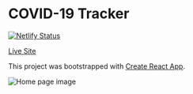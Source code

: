 # COVID-19 Tracker

[![Netlify Status](https://api.netlify.com/api/v1/badges/acc13566-d263-48ba-9da4-b2aa7d818df8/deploy-status)](https://app.netlify.com/sites/coronavirus-tracker-app/deploys)

[Live Site](https://coronavirus-tracker-app.netlify.app/ "COVID-19 Tracker")

This project was bootstrapped with [Create React App](https://github.com/facebook/create-react-app).

![Home page image](https://user-images.githubusercontent.com/34776187/190351477-10c006bf-8ace-409f-b223-ea91e712b8f0.jpeg)
